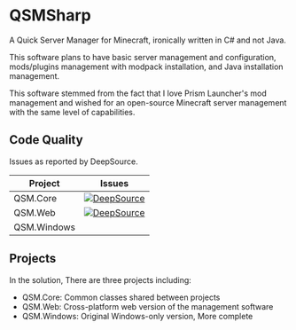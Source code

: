 # QSMSharp

A Quick Server Manager for Minecraft, ironically written in C# and not Java.

This software plans to have basic server management and configuration,
mods/plugins management with modpack installation, and Java installation management.

This software stemmed from the fact that I love Prism Launcher's mod management
and wished for an open-source Minecraft server management with the same level of
capabilities.

## Code Quality

Issues as reported by DeepSource.

| Project     | Issues                                                                                                                                                                                                                   |
|-------------|--------------------------------------------------------------------------------------------------------------------------------------------------------------------------------------------------------------------------|
| QSM.Core    | [![DeepSource](https://app.deepsource.com/gh/lines-of-codes/QSMSharp:QSM.Core.svg/?label=active+issues&show_trend=true&token=_e2ck9mkRm_mUZmNguCMxHoY)](https://app.deepsource.com/gh/lines-of-codes/QSMSharp:QSM.Core/) |
| QSM.Web     | [![DeepSource](https://app.deepsource.com/gh/lines-of-codes/QSMSharp:QSM.Web.svg/?label=active+issues&show_trend=true&token=On0sEKH7_f_XchVoKuzj_7n9)](https://app.deepsource.com/gh/lines-of-codes/QSMSharp:QSM.Web/)   |
| QSM.Windows |                                                                                                                                                                                                                          |

## Projects

In the solution, There are three projects including:

- QSM.Core: Common classes shared between projects
- QSM.Web: Cross-platform web version of the management software
- QSM.Windows: Original Windows-only version, More complete
